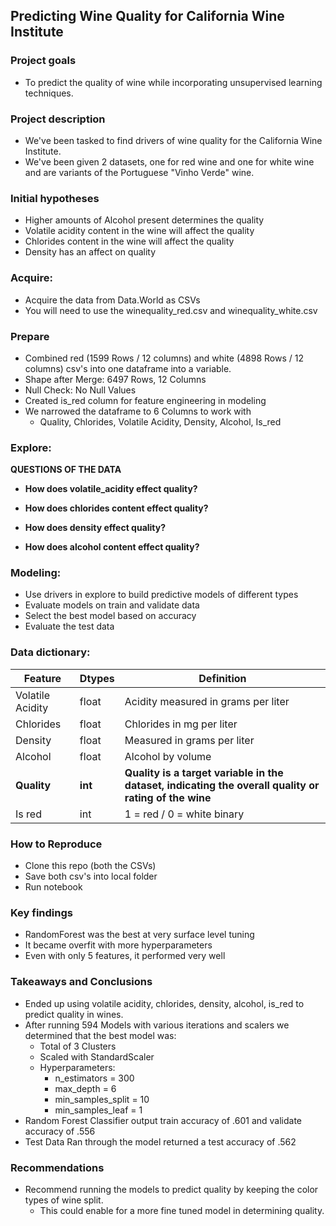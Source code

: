 ## Predicting Wine Quality for California Wine Institute

### Project goals

- To predict the quality of wine while incorporating unsupervised learning techniques. 


### Project description

- We've been tasked to find drivers of wine quality for the California Wine Institute. 
- We've been given 2 datasets, one for red wine and one for white wine and are variants of the Portuguese "Vinho Verde" wine.


### Initial hypotheses

- Higher amounts of Alcohol present determines the quality
- Volatile acidity content in the wine will affect the quality
- Chlorides content in the wine will affect the quality
- Density has an affect on quality 


### Acquire: 
- Acquire the data from Data.World as CSVs
- You will need to use the winequality_red.csv and winequality_white.csv


### Prepare

- Combined red (1599 Rows / 12 columns) and white (4898 Rows / 12 columns) csv's into one dataframe into a variable.
- Shape after Merge: 6497 Rows, 12 Columns
- Null Check: No Null Values
- Created is_red column for feature engineering in modeling 
- We narrowed the dataframe to 6 Columns to work with
    - Quality, Chlorides, Volatile Acidity, Density, Alcohol, Is_red


### Explore: 

**QUESTIONS OF THE DATA**

- **How does volatile_acidity effect quality?**

- **How does chlorides content effect quality?**

- **How does density effect quality?**

- **How does alcohol content effect quality?**


### Modeling: 

- Use drivers in explore to build predictive models of different types
- Evaluate models on train and validate data
- Select the best model based on accuracy
- Evaluate the test data


### Data dictionary:

| Feature | Dtypes | Definition |
|--------|-----------|-----------|
|Volatile Acidity| float | Acidity measured in grams per liter |
|Chlorides | float | Chlorides in mg per liter |
|Density| float | Measured in grams per liter|
|Alcohol| float | Alcohol by volume|
|**Quality**| **int** | **Quality is a target variable in the dataset, indicating the overall quality or rating of the wine**|
|Is red| int | 1 = red / 0 = white binary|

### How to Reproduce
- Clone this repo (both the CSVs)
- Save both csv's into local folder
- Run notebook

### Key findings 

- RandomForest was the best at very surface level tuning
- It became overfit with more hyperparameters
- Even with only 5 features, it performed very well

### Takeaways and Conclusions
- Ended up using volatile acidity, chlorides, density, alcohol, is_red to predict quality in wines.
- After running 594 Models with various iterations and scalers we determined that the best model was: 
    - Total of 3 Clusters
    - Scaled with StandardScaler
    - Hyperparameters: 
        - n_estimators = 300
        - max_depth = 6
        - min_samples_split = 10
        - min_samples_leaf = 1
- Random Forest Classifier output train accuracy of .601 and validate accuracy of .556
- Test Data Ran through the model returned a test accuracy of .562

### Recommendations
- Recommend running the models to predict quality by keeping the color types of wine split.
    - This could enable for a more fine tuned model in determining quality.
